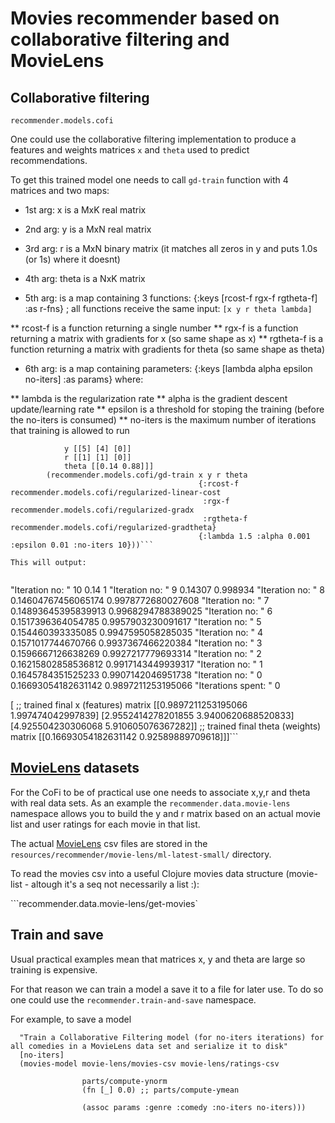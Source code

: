 # Movies recommender based on collaborative filtering and MovieLens

## Collaborative filtering

```recommender.models.cofi```

One could use the collaborative filtering implementation to produce a features and weights matrices `x` and `theta` used to predict recommendations.

To get this trained model one needs to call `gd-train` function with 4 matrices and two maps:

* 1st arg: x is a MxK real matrix
* 2nd arg: y is a MxN real matrix
* 3rd arg: r is a MxN binary matrix (it matches all zeros in y and puts 1.0s (or 1s) where it doesnt)
* 4th arg: theta is a NxK matrix

* 5th arg: is a map containing 3 functions: {:keys [rcost-f rgx-f rgtheta-f] :as r-fns} ; all functions receive the same input: `[x y r theta lambda]`

** rcost-f is a function returning a single number 
** rgx-f is a function returning a matrix with gradients for x (so same shape as x)
** rgtheta-f is a function returning a matrix with gradients for theta (so same shape as theta)

* 6th arg: is a map containing parameters: {:keys [lambda alpha epsilon no-iters] :as params} where:

** lambda is the regularization rate
** alpha is the gradient descent update/learning rate
** epsilon is a threshold for stoping the training (before the no-iters is consumed)
** no-iters is the maximum number of iterations that training is allowed to run

```(let [x [[1 2] [3 4] [5 6]]
            y [[5] [4] [0]]
            r [[1] [1] [0]]
            theta [[0.14 0.88]]]
        (recommender.models.cofi/gd-train x y r theta
                                          {:rcost-f recommender.models.cofi/regularized-linear-cost
                                           :rgx-f recommender.models.cofi/regularized-gradx
                                           :rgtheta-f recommender.models.cofi/regularized-gradtheta}
                                          {:lambda 1.5 :alpha 0.001 :epsilon 0.01 :no-iters 10}))```

This will output:


```
"Iteration no: " 10 0.14 1
"Iteration no: " 9 0.14307 0.998934
"Iteration no: " 8 0.14604767456065174 0.9978772680027608
"Iteration no: " 7 0.14893645395839913 0.9968294788389025
"Iteration no: " 6 0.1517396364054785 0.9957903230091617
"Iteration no: " 5 0.154460393335085 0.9947595058285035
"Iteration no: " 4 0.1571017744670766 0.9937367466220384
"Iteration no: " 3 0.1596667126638269 0.9927217779693314
"Iteration no: " 2 0.16215802858536812 0.9917143449939317
"Iteration no: " 1 0.1645784351525233 0.9907142046951738
"Iteration no: " 0 0.16693054182631142 0.9897211253195066
"Iterations spent: " 0

[ ;; trained final x (features) matrix
[[0.9897211253195066 1.997474042997839]
  [2.9552414278201855 3.9400620688520833]
  [4.925504230306068 5.910605076367282]]
  ;; trained final theta (weights) matrix
 [[0.16693054182631142 0.92589889709618]]]```


## [MovieLens](https://grouplens.org/datasets/movielens/) datasets

For the CoFi to be of practical use one needs to associate x,y,r and theta with real data sets. As an example the `recommender.data.movie-lens` namespace allows you to build the y and r matrix based on an actual movie list and user ratings for each movie in that list.

The actual [MovieLens](https://grouplens.org/datasets/movielens/) csv files are stored in the `resources/recommender/movie-lens/ml-latest-small/` directory.

To read the movies csv into a useful Clojure movies data structure (movie-list - altough it's a seq not necessarily a list :):

```recommender.data.movie-lens/get-movies`

## Train and save

Usual practical examples mean that matrices x, y and theta are large so training is expensive.

For that reason we can train a model a save it to a file for later use.
To do so one could use the `recommender.train-and-save` namespace.

For example, to save a model 

```(defn comedies-model
  "Train a Collaborative Filtering model (for no-iters iterations) for all comedies in a MovieLens data set and serialize it to disk"
  [no-iters]
  (movies-model movie-lens/movies-csv movie-lens/ratings-csv

                parts/compute-ynorm
                (fn [_] 0.0) ;; parts/compute-ymean 

                (assoc params :genre :comedy :no-iters no-iters)))
```

